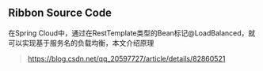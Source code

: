 Ribbon Source Code
-

在Spring Cloud中，通过在RestTemplate类型的Bean标记@LoadBalanced，就可以实现基于服务名的负载均衡，本文介绍原理



> https://blog.csdn.net/qq_20597727/article/details/82860521